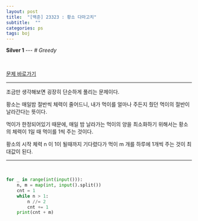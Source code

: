 ```yaml
---
layout: post
title:  "[백준] 23323 : 황소 다마고치"
subtitle:  ""
categories: ps
tags: boj
---
```


**Silver 1** --- *# Greedy*

<br>

[문제 바로가기](https://www.acmicpc.net/problem/23323)

---

조금만 생각해보면 굉장히 단순하게 풀리는 문제이다.

황소는 매일밤 절반씩 체력이 줄어드니, 내가 먹이를 얼마나 주든지 줬던 먹이의 절반이 날라간다는 뜻이다.

먹이가 한정되어있기 때문에, 매일 밤 날라가는 먹이의 양을 최소화하기 위해서는 황소의 체력이 1일 때 먹이를 1씩 주는 것이다.

황소의 시작 체력 n 이 1이 될때까지 기다렸다가 먹이 m 개를 하루에 1개씩 주는 것이 최대값이 된다.

---
<br>

```python
for _ in range(int(input())):
    n, m = map(int, input().split())
    cnt = 1
    while n > 1:
        n //= 2
        cnt += 1
    print(cnt + m)
```
